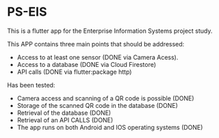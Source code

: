 # PS-EIS

This is a flutter app for the Enterprise Information Systems project study.

This APP contains three main points that should be addressed:
- Access to at least one sensor (DONE via Camera Acess).
- Access to a database (DONE via Cloud Firestore)
- API calls (DONE via flutter:package http)

Has been tested:
- Camera access and scanning of a QR code is possible (DONE)
- Storage of the scanned QR code in the database (DONE)
- Retrieval of the database (DONE)
- Retrieval of an API CALLS (DONE)
- The app runs on both Android and IOS operating systems (DONE)

